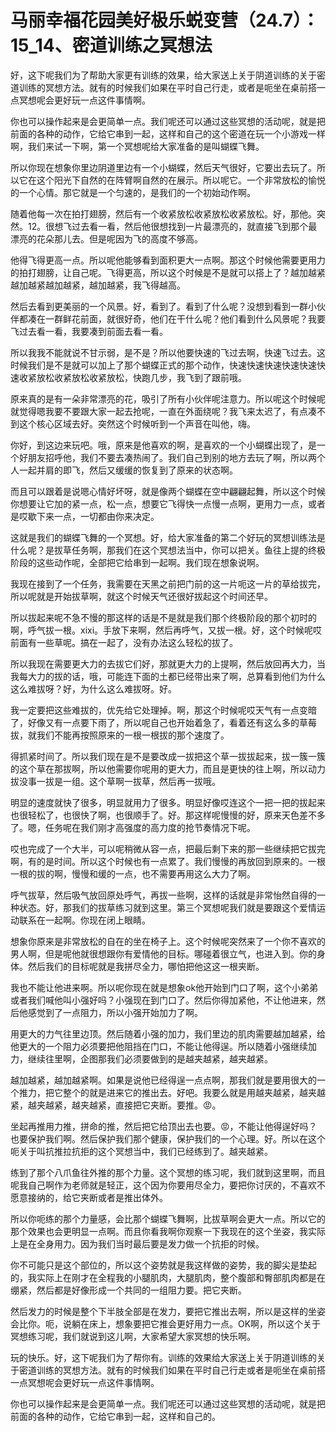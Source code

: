 # 马丽幸福花园美好极乐蜕变营（24.7）：15_14、密道训练之冥想法

好，这下呢我们为了帮助大家更有训练的效果，给大家送上关于阴道训练的关于密道训练的冥想方法。就有的时候我们如果在平时自己行走，或者是呃坐在桌前搭一点冥想呢会更好玩一点这件事情啊。

你也可以操作起来是会更简单一点。我们呢还可以通过这些冥想的活动呢，就是把前面的各种的动作，它给它串到一起，这样和自己的这个密道在玩一个小游戏一样啊，我们来试一下啊，第一个冥想呢给大家准备的是叫蝴蝶飞舞。

所以你现在想象你里边阴道里边有一个小蝴蝶，然后天气很好，它要出去玩了。所以它在这个阳光下自然的在阵臂啊自然的在展示。所以呢它。一个非常放松的愉悦的一个心情。那它就是一个匀速的，是我们的一个初始动作啊。

随着他每一次在拍打翅膀，然后有一个收紧放松收紧放松收紧放松。好，那他。突然。12。很想飞过去看一看，然后他很想找到一片最漂亮的，就直接飞到那个最漂亮的花朵那儿去。但是呢因为飞的高度不够高。

他得飞得更高一点。所以呢他能够看到面积更大一点啊。那这个时候他需要更用力的拍打翅膀，让自己呢。飞得更高，所以这个时候是不是就可以搭上了？越加越紧越加越紧越加越紧，越加越紧，我飞得越高。

然后去看到更美丽的一个风景。好，看到了。看到了什么呢？没想到看到一群小伙伴都凑在一群鲜花前面，就很好奇，他们在干什么呢？他们看到什么风景呢？我要飞过去看一看，我要凑到前面去看一看。

所以我我不能就说不甘示弱，是不是？所以他要快速的飞过去啊，快速飞过去。这时候我们是不是就可以加上了那个蝴蝶正式的那个动作，快速快速快速快速快速快速收紧放松收紧放松收紧放松，快跑几步，我飞到了跟前哦。

原来真的是有一朵非常漂亮的花，吸引了所有小伙伴呢注意力。所以呢这个时候呢就觉得嗯我要不要跟大家一起去抢呢，一直在外面绕呢？我飞来太迟了，有点凑不到这个核心区域去好。突然这个时候听到一个声音在叫他，嗨。

你好，到这边来玩吧。哦，原来是他喜欢的啊，是喜欢的一个小蝴蝶出现了，是一个好朋友招呼他，我们不要去凑热闹了。我们自己到别的地方去玩了啊，所以两个人一起并肩的即飞，然后又缓缓的恢复到了原来的状态啊。

而且可以跟着是说嗯心情好坏呀，就是像两个蝴蝶在空中翩翩起舞，所以这个时候你想要让它加的紧一点，松一点，想要它飞得快一点慢一点啊，更用力一点，或者是哎歇下来一点，一切都由你来决定。

这就是我们的蝴蝶飞舞的一个冥想。好，给大家准备的第二个好玩的冥想训练法是什么呢？是拔草任务啊，那我们在这个冥想法当中，你可以把关。鱼往上提的终极阶段的这些动作呢，全部把它给串到一起啊。我们现在想象说啊。

我现在接到了一个任务，我需要在天黑之前把门前的这一片呃这一片的草给拔完，所以呢就是开始拔草啊，就这个时候天气还很好拔起这个时间还早。

所以拔起来呢不急不慢的那这样的话是不是就是我们那个终极阶段的那个初时的啊，呼气拔一根。xixi。手放下来啊，然后再呼气，又拔一根。好，这个时候呢哎前面有一些草呢。搞在一起了，没有办法这么轻松的拔了。

所以我现在需要更大力的去拔它们好，那就更大力的上提啊，然后放回再大力，当我每大力的拔的话，哦，可能连下面的土都已经带出来了啊，总算看到他们为什么这么难拔呀？好，为什么这么难拔呀。好。

我一定要把这些难拔的，优先给它处理掉。啊，那这个时候呢哎天气有一点变暗了，好像又有一点要下雨了，所以呢自己也开始着急了，看着还有这么多的草莓拔，就我们不能再按照原来的一根一根拔的那个速度了。

得抓紧时间了。所以我们现在是不是要改成一拔把这个草一拔拔起来，拔一簇一簇的这个草在那拔啊，所以他需要你呢用的更大力，而且是更快的往上啊，所以动力拔没事一拔是一组。这个草啊一拔草，然后再一拔哦。

明显的速度就快了很多，明显就用力了很多。明显好像哎连这个一把一把的拔起来也很轻松了，也很快了啊，也很顺手了。好。那这样呢慢慢的好，原来天色差不多了。嗯，任务呢在我们刚才高强度的高力度的抢节奏情况下呢。

哎也完成了一个大半，可以呢稍微从容一点，把最后剩下来的那一些继续把它拔完啊，有的是时间。所以这个时候也有一点累了。我们慢慢的再放回到原来的。一根一根的拔的啊，慢慢和缓的一点，也不需要再用这么大力了啊。

呼气拔草，然后吸气放回原处呼气，再拔一些啊，这样的话就是非常怡然自得的一种状态。好，那我们的拔草练习就到这里。第三个冥想呢我们就是要跟这个爱情运动联系在一起啊。你现在闭上眼睛。

想象你原来是非常放松的自在的坐在椅子上。这个时候呢突然来了一个你不喜欢的男人啊，但是呢他就很想跟你有爱情他的目标。哪碰着很立气，也进入到。你的身体。然后我们的目标呢就是我拼尽全力，哪怕把他这这一根夹断。

我也不能让他进来啊。所以呢你现在就是想象ok他开始到门口了啊，这个小弟弟或者我们喊他叫小强好吗？小强现在到门口了。然后你得加紧他，不让他进来，然后他感觉到了一点阻力，所以小强开始加力了啊。

用更大的力气往里边顶。然后随着小强的加力，我们里边的肌肉需要越加越紧，给他更大的一个阻力必须要把他阻挡在门口，不能让他得逞。所以随着小强继续加力，继续往里啊，企图那我们必须要做到的是越夹越紧，越夹越紧。

越加越紧，越加越紧啊。如果是说他已经得逞一点点啊，那我们就是要用很大的一个推力，把它整个的就是进来它的推出去。好吧。我要么就是用越夹越紧，越夹越紧，越夹越紧，越夹越紧，直接把它夹断。要推。😡。

坐起再推用力推，拼命的推，然后把它给顶出去也要。😡，不能让他得逞好吗？也要保护我们啊。然后保护我们那个健康，保护我们的一个心理。好。所以在这个呃关于叫抗推拉抗拒的这个冥想当中，我们已经练到了。越夹越紧。

练到了那个八爪鱼往外推的那个力量。这个冥想的练习呢，我们就到这里啊，而且呢我自己啊作为老师就是轻正，这个因为你要用尽全力，要把你讨厌的，不喜欢不愿意接纳的，给它夹断或者是推出体外。

所以你呃练的那个力量感，会比那个蝴蝶飞舞啊，比拔草啊会更大一点。所以它的那个效果也会更明显一点啊。而且你看我啊你观察一下我现在的这个坐姿，我实际上是在全身用力。因为我们当时最后要是发力做一个抗拒的时候。

你不可能只是这个部位的，所以这个姿势就是我这样做的姿势，我的脚尖是垫起的，我实际上在刚才在全程我的小腿肌肉，大腿肌肉，整个腹部和臀部肌肉都是在绷紧，然后都是好像形成一个共同的一组阻力要。把它夹断。

然后发力的时候是整个下半肢全部是在发力，要把它推出去啊，所以是这样的坐姿会比你。呃，说躺在床上，想象要把它推会更好用力一点。OK啊，所以这个关于冥想练习呢，我们就说到这儿啊，大家希望大家冥想的快乐啊。

玩的快乐。好，这下呢我们为了帮你有。训练的效果给大家送上关于阴道训练的关于密道训练的冥想方法。就有的时候我们如果在平时自己行走或者是呃坐在桌前搭一点冥想呢会更好玩一点这件事情啊。

你也可以操作起来是会更简单一点。我们呢还可以通过这些冥想的活动呢，就是把前面的各种的动作，它给它串到一起，这样和自己的。

